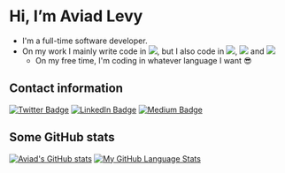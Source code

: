# Hi, I’m Aviad Levy

- I'm a full-time software developer. 
- On my work I mainly write code in ![](https://img.shields.io/badge/Python-Code?style=flat&logo=python&logoColor=white&color=3776AB), but I also code in ![](https://img.shields.io/badge/Java-Code?style=flat&logo=java&logoColor=white&color=007396), ![](https://img.shields.io/badge/NodeJs-Code?style=flat&logo=nodedotjs&logoColor=white&color=339933) and ![](https://img.shields.io/badge/Go-Code?style=flat&logo=go&logoColor=white&color=00ADD8)  
  - On my free time, I'm coding in whatever language I want :sunglasses:

## Contact information

[![Twitter Badge](https://img.shields.io/badge/Twitter-@aviadlevy-Informational?style=flat&logo=twitter&logoColor=white&color=1DA1F2)](https://twitter.com/AviadLevy)
[![LinkedIn Badge](https://img.shields.io/badge/LinkedIn-@aviadlevy-Informational?style=flat&logo=linkedin&logoColor=white&color=0A66C2)](https://www.linkedin.com/in/aviadlevy)
[![Medium Badge](https://img.shields.io/badge/Medium-@aviadlevy-Informational?style=flat&logo=medium&logoColor=white&color=000000)](https://medium.com/@aviadlevy)


## Some GitHub stats

[![Aviad's GitHub stats](https://github-readme-stats.vercel.app/api?username=aviadlevy&count_private=true&theme=react&showicons=true)](https://github.com/aviadlevy/)
[![My GitHub Language Stats](https://github-readme-stats.vercel.app/api/top-langs/?username=aviadlevy&langs_count=5&theme=react)](https://github.com/aviadlevy/)  
